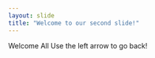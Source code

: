 ```yaml
---
layout: slide
title: "Welcome to our second slide!"
---
```

Welcome All
Use the left arrow to go back!
